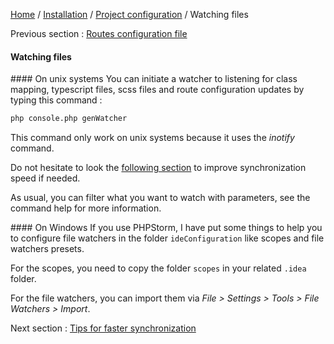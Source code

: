 [Home](../../../README.md) / [Installation](../../configuration.md) /
[Project configuration](../projectConfiguration.md) / Watching files

Previous section : [Routes configuration file](routesConfiguration.md)

#### Watching files

#### On unix systems
You can initiate a watcher to listening for class mapping, typescript files, scss files and route configuration updates
by typing this command :

```bash
php console.php genWatcher
```

This command only work on unix systems because it uses the _inotify_ command.

Do not hesitate to look the [following section](synchronizationTips.md) to improve synchronization
 speed if needed.
 
As usual, you can filter what you want to watch with parameters, see the command help for more 
 information.

#### On Windows
If you use PHPStorm, I have put some things to help you to configure file watchers in the folder `ideConfiguration` like 
scopes and file watchers presets.

For the scopes, you need to copy the folder `scopes` in your related `.idea` folder.

For the file watchers, you can import them via _File > Settings > Tools > File Watchers > Import_.

Next section : [Tips for faster synchronization](synchronizationTips.md)
